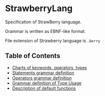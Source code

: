 # StrawberryLang
 
Specification of StrawBerry language.   

Grammar is written as EBNF-like format.   

File extension of Strawberry language is `.berry`


## Table of Contents

- [Charts of keywords, operators, types](Charts.md)
- [Statements grammar definition](Statements.md)
- [Operators grammar definition](Operators.md)
- [Grammar definition of Type Usage](Types.md)
- [Description of default functions](Functions.md)
